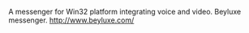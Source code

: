 A messenger for Win32 platform integrating voice and video. Beyluxe messenger. http://www.beyluxe.com/